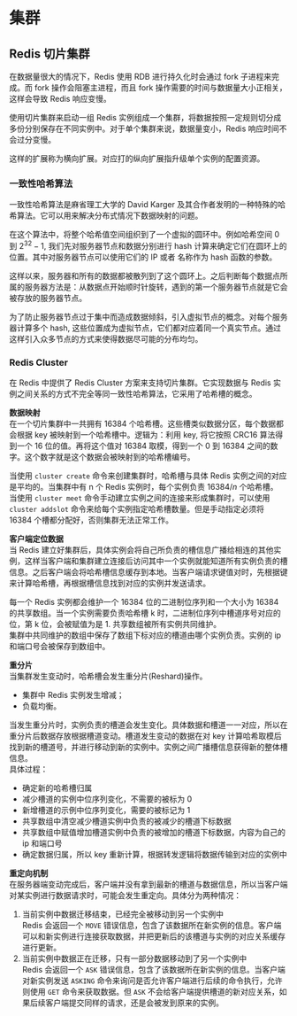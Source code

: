 # 集群

## Redis 切片集群 <Badge text="Redis 3.0+"/>
在数据量很大的情况下，Redis 使用 RDB 进行持久化时会通过 fork 子进程来完成。而 fork 操作会阻塞主进程，而且 fork 操作需要的时间与数据量大小正相关，这样会导致 Redis 响应变慢。  

使用切片集群来启动一组 Redis 实例组成一个集群，将数据按照一定规则切分成多份分别保存在不同实例中。对于单个集群来说，数据量变小，Redis 响应时间不会过分变慢。  

这样的扩展称为横向扩展。对应打的纵向扩展指升级单个实例的配置资源。  

### 一致性哈希算法
一致性哈希算法是麻省理工大学的 David Karger 及其合作者发明的一种特殊的哈希算法。它可以用来解决分布式情况下数据映射的问题。  

在这个算法中，将整个哈希值空间组织到了一个虚拟的圆环中。例如哈希空间 $0$ 到 $2^{32}-1$, 我们先对服务器节点和数据分别进行 hash 计算来确定它们在圆环上的位置。其中对服务器节点可以使用它们的 IP 或者 名称作为 hash 函数的参数。  

这样以来，服务器和所有的数据都被散列到了这个圆环上。之后判断每个数据点所属的服务器方法是：从数据点开始顺时针旋转，遇到的第一个服务器节点就是它会被存放的服务器节点。  

为了防止服务器节点过于集中而造成数据倾斜，引入虚拟节点的概念。对每个服务器计算多个 hash, 这些位置成为虚拟节点，它们都对应着同一个真实节点。通过这样引入众多节点的方式来使得数据尽可能的分布均匀。

### Redis Cluster
在 Redis 中提供了 Redis Cluster 方案来支持切片集群。它实现数据与 Redis 实例之间关系的方式不完全等同一致性哈希算法，它采用了哈希槽的概念。  

**数据映射**  
在一个切片集群中一共拥有 16384 个哈希槽。这些槽类似数据分区，每个数据都会根据 key 被映射到一个哈希槽中。逻辑为：利用 key, 将它按照 CRC16 算法得到一个 16 位的值。再将这个值对 16384 取模，得到一个 0 到 16384 之间的数字。这个数字就是这个数据会被映射到的哈希槽编号。  

当使用 `cluster create` 命令来创建集群时，哈希槽与具体 Redis 实例之间的对应是平均的。当集群中有 n 个 Redis 实例时，每个实例负责 $16384/n$ 个哈希槽。  
当使用 `cluster meet` 命令手动建立实例之间的连接来形成集群时，可以使用 `cluster addslot` 命令来给每个实例指定哈希槽数量。但是手动指定必须将 16384 个槽都分配好，否则集群无法正常工作。  

**客户端定位数据**  
当 Redis 建立好集群后，具体实例会将自己所负责的槽信息广播给相连的其他实例，这样当客户端和集群建立连接后访问其中一个实例就能知道所有实例负责的槽信息。之后客户端会将哈希槽信息缓存到本地。当客户端请求键值对时，先根据键来计算哈希槽，再根据槽信息找到对应的实例并发送请求。  

每一个 Redis 实例都会维护一个 16384 位的二进制位序列和一个大小为 16384 的共享数组。当一个实例需要负责哈希槽 k 时，二进制位序列中槽道序号对应的位，第 k 位，会被赋值为是 1. 共享数组被所有实例共同维护。  
集群中共同维护的数组中保存了数组下标对应的槽道由哪个实例负责。实例的 ip 和端口号会被保存到数组中。  

**重分片**  
当集群发生变动时，哈希槽会发生重分片(Reshard)操作。  
+ 集群中 Redis 实例发生增减；
+ 负载均衡。
  
当发生重分片时，实例负责的槽道会发生变化。具体数据和槽道一一对应，所以在重分片后数据存放根据槽道变动。槽道发生变动的数据在对 key 计算哈希取模后找到新的槽道号，并进行移动到新的实例中。实例之间广播槽信息获得新的整体槽信息。  
具体过程：  
+ 确定新的哈希槽归属
+ 减少槽道的实例中位序列变化，不需要的被标为 0
+ 新增槽道的示例中位序列变化，需要的被标记为 1
+ 共享数组中清空减少槽道实例中负责的被减少的槽道下标数据
+ 共享数组中赋值增加槽道实例中负责的被增加的槽道下标数据，内容为自己的 ip 和端口号
+ 确定数据归属，所以 key 重新计算，根据转发逻辑将数据传输到对应的实例中

**重定向机制**  
在服务器端变动完成后，客户端并没有拿到最新的槽道与数据信息，所以当客户端对某实例进行数据请求时，可能会发生重定向。具体分为两种情况：  
1. 当前实例中数据迁移结束，已经完全被移动到另一个实例中  
   Redis 会返回一个 `MOVE` 错误信息，包含了该数据所在新实例的信息。客户端可以和新实例进行连接获取数据，并把更新后的该槽道与实例的对应关系缓存进行更新。  
2. 当前实例中数据正在迁移，只有一部分数据移动到了另一个实例中  
   Redis 会返回一个 `ASK` 错误信息，包含了该数据所在新实例的信息。当客户端对新实例发送 `ASKING` 命令来询问是否允许客户端进行后续的命令执行，允许则使用 `GET` 命令来获取数据。但 `ASK` 不会给客户端提供槽道的新对应关系，如果后续客户端提交同样的请求，还是会被发到原来的实例。  